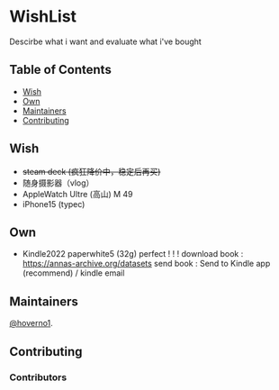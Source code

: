 # WishList
Descirbe what i want and evaluate what i've bought

## Table of Contents
- [Wish](#Wish)
- [Own](#Own)
- [Maintainers](#Maintainers)
- [Contributing](#Contributing)

## Wish
- ~~steam deck (疯狂降价中，稳定后再买)~~
- 随身摄影器（vlog）
- AppleWatch Ultre (高山) M 49
- iPhone15 (typec) 

## Own
- Kindle2022 paperwhite5 (32g)
  perfect ! ! !
  download book : https://annas-archive.org/datasets
  send book : Send to Kindle app (recommend) / kindle email


## Maintainers

[@hoverno1](https://github.com/hoverno1).

## Contributing

### Contributors
